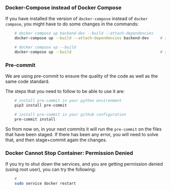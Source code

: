 ### Docker-Compose instead of Docker Compose

If you have installed the version of `docker-compose` instead of
`docker compose`, you might have to do some changes in the commands:

```bash
    # docker compose up backend-dev --build --attach-dependencies
    docker-compose up --build --attach-dependencies backend-dev     # starting only backend-dev

    # docker compose up --build
    docker-compose up --build                                       # starting the all services
```

### Pre-commit

We are using pre-commit to ensure the quality of the code as well as the same
code standard.

The steps that you need to follow to be able to use it are:

```bash
    # install pre-commit in your python environment
    pip3 install pre-commit

    # install pre-commit in your github configuration
    pre-commit install
```

So from now on, in your next commits it will run the `pre-commit` on the files
that have been staged. If there has been any error, you will need to solve that,
and then stage+commit again the changes.

### Docker Cannot Stop Container: Permission Denied

If you try to shut down the services, and you are getting permission denied
(using root user), you can try the following:

```bash
    #
    sudo service docker restart
```
